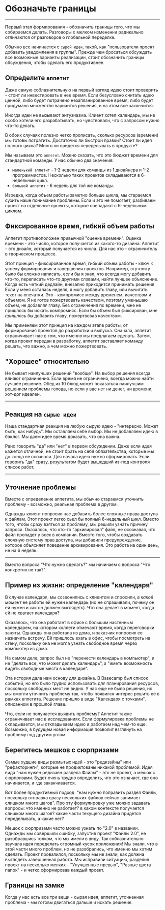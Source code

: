 # Обозначьте границы

***

Первый этап формирования - обозначить границы того, что мы собираемся делать. Разговоры о мелком изменении радикально отличаются от разговоров о глобальной переделке.

Обычно все начинается с `сырой идеи`, такой, как "пользователи просят добавить уведомления в группы". Прежде чем бросаться обсуждать все возможные варианты реализации, стоит обозначить границы обсуждения, чтобы сделать его продуктивнее.

## Определите `аппетит`

Даже самую соблазнительную на первый взгляд идею стоит проверить - стоит ли инвестировать в нее время. Если безусловно считать идею ценной, либо будет потрачено незапланированное время, либо будет придумано множество вариантов решения, и на этом все закончится.

Иногда идеи не вызывают энтузиазма. Клиент хотел календарь, мы не особо хотели его разрабатывать, но чувствовали, что с запросом нужно что-то делать.

В обоих случаях полезно четко прописать, сколько ресурсов (времени) мы готовы потратить. Достаточно ли быстрой правки? Стоит ли идея полного цикла? Много ли придется переделывать в продукте? 

Мы называем это `аппетит`. Можно сказать, что это бюджет времени для стандартной команды. У нас обычно два значения:

* `маленький аппетит` - 1-2 недели для команды из 1 дизайнера и 1-2 программистов. Несколько таких проектов складываются в 6-недельный цикл.
* `большой аппетит` - 6 недель для той же команды.

Изредка, когда объем работы заметно больше цикла, мы стараемся сузить наше понимание проблемы. Если и это не помогает, разбиваем проект на отдельные проекты, которые совпадают с 6-недельным циклом.

## Фиксированное время, гибкий объем работы 

Аппетит противоположен привычной "оценке времени". Оценка времени - это число, которое получается из какого-то дизайна. Аппетит - это дизайн, который получается из числа. Для нас это - ограничитель в творческом процессе.

Этот принцип - фиксированное время, гибкий объем работы - ключ к успеху формирования и завершения проектов. Например, эту книгу было бы сложно написать, если бы я знал, что всегда могу добавить что-то, переписать что-то другими словами, найти лучшее объяснение. Когда есть четкий дедлайн, внезапно приходится принимать решения. Если у меня осталась неделя, я могу добавить главу, или вычитать текст на опечатки. Это - компромисс между временем, качеством и объемом. Я не готов пожертвовать качеством, поэтому уменьшаю объем, не добавляя главу. Без ограничения по времени, мне не пришлось бы искать компромисс. Если бы объем был фиксирован, мне *пришлось* бы добавить главу, пожертвовав качеством.

Мы применяем этот принцип на каждом этапе работы, от формирования проектов до разработки и выпуска. Сначала, аппетит ограничивает нас в том, что именно мы предлагаем сделать. Затем, когда проект передан в разработку, аппетит заставляет команду решать, что важно, а чем можно пожертвовать.

## "Хорошее" относительно

Не бывает наилучших решений "вообще". На выбор решения всегда влияют ограничения. Если время не ограничено, всегда можно найти лучшее решение. Обед из 10 блюд может показаться наилучшим решением проблемы голода, но если у вас нет ни денег, ни времени, хот-дог идеален.

***

## Реакция на `сырые идеи`

 Наша стандартная реакция на любую сырую идею - "интересно. Может быть, как нибудь". Мы оставляем себе выбор. Мы не добавляем идею в бэклог. Мы даем идее время доказать, что она важна.
 
Рано говорить "да" или "нет" в первом обсуждении. Даже если идея кажется отличной, не стоит брать на себя обязательства, которые мы до конца не осознали. Для начала идею нужно сформировать. Если говорить "да" сразу, результатом будет вышедший из-под контроля список работ.

***

## Уточнение проблемы

Вместе с определение аппетита, мы обычно стараемся уточнить проблему - возможно, реальная проблема в другом.

Однажды клиент попросил нас добавить более сложные права доступа к файлам. Этот проект легко сьел бы полный 6-недельный цикл. Вместо того, чтобы сразу взяться за проблему, мы решили узнать причину запроса. Оказалось, что кто-то "архивировал" файл, не осознавая, что файл пропадет у всех в компании. Вместо того, чтобы создавать сложную систему прав доступа, мы добавили предупреждение, которое объясняет поведение архивирования. Это работа на один день, не на 6 недель.

***

Вместо вопроса "Что нужно сделать?" мы начинаем с вопроса "Что конкретно не так?". 

## Пример из жизни: определение "календаря"

В случае календаря, мы созвонились с клиентом и спросили, *в какой момент* ее работы ей нужен календарь (но не спрашивали, почему он ей нужен и как он должен выглядеть). Что она делает в момент, когда ей не хватает календаря?

Оказалось, что она работает в офисе с большим настенным календарем, на котором коллеги отмечают время, когда переговорки заняты. Однажды она работала из дома, и заказчик попросил ее назначить встречу. Ей пришлось ехать в офис, чтобы посмотреть на стену, поскольку она не могла узнать свободное время через компьютер из дома.

На самом деле, запрос был не "перенести календарь в компьютер", и не "делать все, что может делать календарь", а "иметь возможность видеть свободные места в календаре".

Эта история дала нам основу для дизайна. В Basecamp был список событий, но его было трудно использовать для планирования ресурсов, поскольку свободных мест не видно. У нас еще не было решения, но мы смогли уточнить проблему так, чтобы появился интерес решить ее в рамках аппетита. Решение пришло в виде "Календаря с точками", описанном в прошлой главе.

Что, если не получается выявить проблему? Аппетит также ограничивает нас в исследованиях. Если формулировка проблемы не складывается, мы откладываем идею и работаем над чем-то еще. Возможно, в будущем новая информация позволит взглянуть на проблему под другим углом.


## Берегитесь мешков с сюрпризами

Самые худшие виды размытых идей - это "редизайны" или "рефакторинги", которые не продиктованы никакой проблемой. Идея вида "нам нужен редизайн раздела Файлы" - это не проект, а мешок с сюрпризами. Будет очень трудно определить, что это означает, где оно начинается, и где заканчивается. 

Вот более продуктивный подход: "нам нужно поправить раздел Файлы, поскольку отправка сразу нескольких файлов сейчас занимает слишком много шагов". Про эту формулировку уже можно задавать вопросы: что именно не работает? в каком контексте получается слишком много шагов? какие части текущего дизайна придется переделывать, а какие нет?

Мешок с сюрпризами часто можно узнать по "2.0" в названии. Однажды мы совершили ошибку, запустив проект "Файлы 2.0", не разобравшись толком, что мы имели в виду. Так соблазнительно звучала идея переделать огромный кусок приложения! Мы знали, что в этой части много проблем, но не разобрались, что именно мы хотим сделать. Проект провалился, поскольку мы не знали, как должна выглядеть завершенная работа. Мы исправили ситуацию, разделив проект на несколько мелких - "Улучшенные превью", "Разные цвета папок" - и четко сформировав каждый проект.


## Границы на замке

Когда у нас есть все три вещи - сырая идея, аппетит, уточненная проблема - мы готовы двигаться дальше и искать решение.













